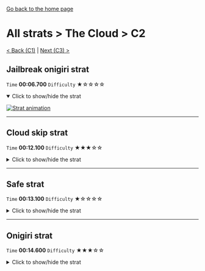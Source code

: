 [Go back to the home page](https://github.com/Doublevil/scbspeedrun)

# All strats > The Cloud > C2

[< Back (C1)](https://github.com/Doublevil/scbspeedrun/blob/main/levels/all_lvl/C/C1.md) | [Next (C3) >](https://github.com/Doublevil/scbspeedrun/blob/main/levels/all_lvl/C/C3.md)

## Jailbreak onigiri strat

`Time` **00:06.700** `Difficulty` ★☆☆☆☆
<details open>
  <summary>Click to show/hide the strat</summary>

  [![Strat animation](https://github.com/Doublevil/scbspeedrun/blob/main/media/levels/C/C2_JailbreakOnigiri.webp)](https://github.com/Doublevil/scbspeedrun/blob/main/media/levels/C/C2_JailbreakOnigiri.mp4?raw=true)
</details>

---
## Cloud skip strat

`Time` **00:12.100** `Difficulty` ★★★☆☆
<details>
  <summary>Click to show/hide the strat</summary>

  [![Strat animation](https://github.com/Doublevil/scbspeedrun/blob/main/media/levels/C/C2_CloudSkip.webp)](https://github.com/Doublevil/scbspeedrun/blob/main/media/levels/C/C2_CloudSkip.mp4?raw=true)

  **Notes**
  - This strat might not be worth the risk. It only saves a second. Consider using the safe strat instead.
  - The first trick is to go under the glitch instead of over the glitch on the 4th cloud bounce. The timing is pretty precise, as always when running off clouds.
  - The second trick is the cloud skip that comes right after. You have to get some rightward momentum going on the cloud before you bounce off. But not so much that it crashes you into the glitch block. It's hard to tell if you are getting it or not.
</details>

---
## Safe strat

`Time` **00:13.100** `Difficulty` ★☆☆☆☆
<details>
  <summary>Click to show/hide the strat</summary>

  [![Strat animation](https://github.com/Doublevil/scbspeedrun/blob/main/media/levels/C/C2_NormalStrat.webp)](https://github.com/Doublevil/scbspeedrun/blob/main/media/levels/C/C2_NormalStrat.mp4?raw=true)
</details>

---
## Onigiri strat

`Time` **00:14.600** `Difficulty` ★★★☆☆
<details>
  <summary>Click to show/hide the strat</summary>

  [![Strat animation](https://github.com/Doublevil/scbspeedrun/blob/main/media/levels/C/C2_Onigiri.webp)](https://github.com/Doublevil/scbspeedrun/blob/main/media/levels/C/C2_Onigiri.mp4?raw=true)

  **Notes**
  - This is based on the cloud skip strat from the Any% route.
  - It should save a bit less than 2 seconds over taking a safer path on the two risky cloud jumps.
</details>
